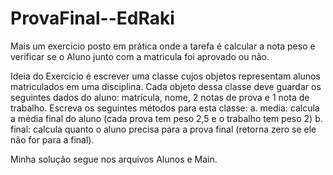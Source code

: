 # ProvaFinal--EdRaki
Mais um exercicio posto em prática onde a tarefa é calcular a nota peso e verificar se o Aluno junto com a matricula foi aprovado ou não. 


Ideia do Exercicio é escrever uma classe cujos objetos representam alunos matriculados em uma disciplina. Cada objeto dessa
classe deve guardar os seguintes dados do aluno: matrícula, nome, 2 notas de prova e 1 nota de trabalho.
Escreva os seguintes métodos para esta classe:
a. media: calcula a média final do aluno (cada prova tem peso 2,5 e o trabalho tem peso 2)
b. final: calcula quanto o aluno precisa para a prova final (retorna zero se ele não for para a final).

Minha solução segue nos arquivos Alunos e Main.
